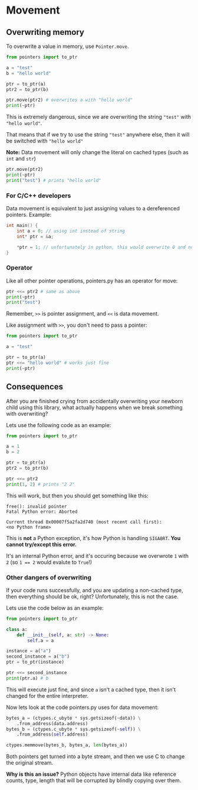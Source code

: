 # Movement

## Overwriting memory

To overwrite a value in memory, use `Pointer.move`.

```py
from pointers import to_ptr

a = "test"
b = "hello world"

ptr = to_ptr(a)
ptr2 = to_ptr(b)

ptr.move(ptr2) # overwrites a with "hello world"
print(~ptr)
```

This is extremely dangerous, since we are overwriting the string `"test"` with `"hello world"`.

That means that if we try to use the string `"test"` anywhere else, then it will be switched with `"hello world"`

**Note:** Data movement will only change the literal on cached types (such as `int` and `str`)

```py
ptr.move(ptr2)
print(~ptr)
print("test") # prints "hello world"
```

### For C/C++ developers

Data movement is equivalent to just assigning values to a dereferenced pointers. Example:

```cpp
int main() {
    int a = 0; // using int instead of string
    int* ptr = &a;

    *ptr = 1; // unfortunately in python, this would overwrite 0 and not a
}
```

### Operator

Like all other pointer operations, pointers.py has an operator for move:

```py
ptr <<= ptr2 # same as above
print(~ptr)
print("test")
```

Remember, `>>` is pointer assignment, and `<<` is data movement.

Like assignment with `>>`, you don't need to pass a pointer:

```py
from pointers import to_ptr

a = "test"

ptr = to_ptr(a)
ptr <<= "hello world" # works just fine
print(~ptr)
```

## Consequences

After you are finished crying from accidentally overwriting your newborn child using this library, what actually happens when we break something with overwriting?

Lets use the following code as an example:

```py
from pointers import to_ptr

a = 1
b = 2

ptr = to_ptr(a)
ptr2 = to_ptr(b)

ptr <<= ptr2
print(1, 2) # prints "2 2"
```

This will work, but then you should get something like this:

```
free(): invalid pointer
Fatal Python error: Aborted

Current thread 0x00007f5a2fa2d740 (most recent call first):
<no Python frame>
```

This is **not** a Python exception, it's how Python is handling `SIGABRT`. **You cannot try/except this error.**

It's an internal Python error, and it's occuring because we overwrote `1` with `2` (so `1 == 2` would evalute to `True`!)

### Other dangers of overwriting

If your code runs successfully, and you are updating a non-cached type, then everything should be ok, right? Unfortunately, this is not the case.

Lets use the code below as an example:

```py
from pointers import to_ptr

class a:
    def __init__(self, a: str) -> None:
        self.a = a

instance = a("a")
second_instance = a("b")
ptr = to_ptr(instance)

ptr <<= second_instance
print(ptr.a) # b
```

This will execute just fine, and since `a` isn't a cached type, then it isn't changed for the entire interpreter.

Now lets look at the code pointers.py uses for data movement:

```py
bytes_a = (ctypes.c_ubyte * sys.getsizeof(~data)) \
    .from_address(data.address)
bytes_b = (ctypes.c_ubyte * sys.getsizeof(~self)) \
    .from_address(self.address)

ctypes.memmove(bytes_b, bytes_a, len(bytes_a))
```

Both pointers get turned into a byte stream, and then we use C to change the original stream.

**Why is this an issue?**
Python objects have internal data like reference counts, type, length that will be corrupted by blindly copying over them.
